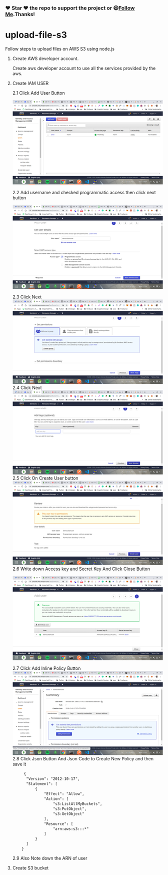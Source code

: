 
### :heart: Star :heart: the repo to support the project or :smile:[Follow Me](https://github.com/harsh6768).Thanks!

# upload-file-s3

Follow steps to upload files on AWS S3 using node.js

1. Create AWS developer account.
   
   Create aws developer account to use all the services provided by the aws.
   
2. Create IAM USER
   
   2.1 Click Add User Button 
   
   <img src="https://github.com/harsh6768/upload-file-s3/blob/master/Images/Screenshot%20from%202019-12-04%2017-34-21.png" alt="">
   
   2.2 Add username and checked programmatic access then click next button
   
   <img src="https://github.com/harsh6768/upload-file-s3/blob/master/Images/Screenshot%20from%202019-12-04%2017-34-52.png" alt="">
   
   2.3 Click Next
   <img src="   https://github.com/harsh6768/upload-file-s3/blob/master/Images/Screenshot%20from%202019-12-04%2017-35-02.png" alt="">
   2.4 Click Next
    <img src="https://github.com/harsh6768/upload-file-s3/blob/master/Images/Screenshot%20from%202019-12-04%2017-35-13.png" alt="">
   2.5 Click On Create User button
   <img src="https://github.com/harsh6768/upload-file-s3/blob/master/Images/Screenshot%20from%202019-12-04%2017-35-22.png" alt="">
   2.6 Write down Access key and Secret Key And Click Close Button
   
   <img src="https://github.com/harsh6768/upload-file-s3/blob/master/Images/Screenshot%20from%202019-12-04%2017-35-37.png" alt="">
   
   2.7  Click  Add Inline Policy Button
    <img src="https://github.com/harsh6768/upload-file-s3/blob/master/Images/Screenshot%20from%202019-12-04%2017-35-58.png" alt="">
   2.8 Click Json Button And Json Code to Create New Policy and then save it
   
            {
             "Version": "2012-10-17",
             "Statement": [
                 {
                     "Effect": "Allow",
                     "Action": [
                         "s3:ListAllMyBuckets",
                         "s3:PutObject",
                         "s3:GetObject"
                     ],
                     "Resource": [
                         "arn:aws:s3:::*"
                     ]
                 }
             ]
           }
    2.9 Also Note down the ARN of user
3. Create S3 bucket
